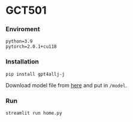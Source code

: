 # GCT501
### Enviroment
```
python=3.9
pytorch=2.0.1+cu118
```
### Installation
```
pip install gpt4allj-j
```
Download model file from [here](https://gpt4all.io/models/ggml-gpt4all-j.bin) and put in `/model`.

### Run
```
streamlit run home.py
```
